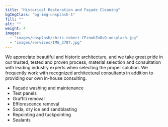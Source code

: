 ```yaml
---
title: "Historical Restoration and Façade Cleaning"
bgImgClass: "bg-img-unsplash-1"
fill: ""
alt: ""
weight: 4
images:
  - "images/unsplash/chris-robert-CFznobZn8sQ-unsplash.jpg"
  - "images/services/IMG_3787.jpg"
---
```


We appreciate beautiful and historic architecture, and we take great pride in our trusted, tested and proven process, material selection and consultation with leading industry experts when selecting the proper solution. We frequently work with recognized architectural consultants in addition to providing our own in-house consulting.

- Façade washing and maintenance
- Test panels
- Graffiti removal
- Efflorescence removal
- Soda, dry ice and sandblasting
- Repointing and tuckpointing
- Sealants

